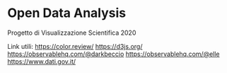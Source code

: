 # Open Data Analysis
Progetto di Visualizzazione Scientifica 2020

Link utili:
https://color.review/
https://d3js.org/
https://observablehq.com/@darkbeccio
https://observablehq.com/@elle
https://www.dati.gov.it/
